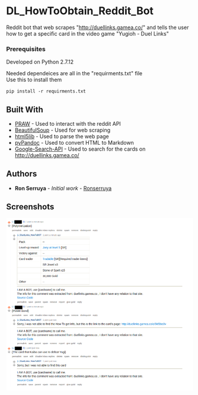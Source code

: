 # DL_HowToObtain_Reddit_Bot

Reddit bot that web scrapes "http://duellinks.gamea.co/" and tells the user how to get a specific card in the video game "Yugioh - Duel Links"

### Prerequisites

Developed on Python 2.7.12

Needed dependeices are all in the "requirments.txt" file  
Use this to install them
```
pip install -r requirments.txt  
```  

## Built With

* [PRAW](https://github.com/praw-dev/praw) - Used to interact with the reddit API
* [BeautifulSoup](https://www.crummy.com/software/BeautifulSoup/bs4/doc/) - Used for web scraping
* [html5lib](https://github.com/html5lib/html5lib-python) - Used to parse the web page
* [pyPandoc](https://github.com/bebraw/pypandoc) - Used to convert HTML to Markdown
* [Google-Search-API](https://github.com/abenassi/Google-Search-API) - Used to search for the cards on http://duellinks.gamea.co/


## Authors

* **Ron Serruya** - *Initial work* - [Ronserruya](https://github.com/Ronserruya)

## Screenshots

![alt text](Screenshots/DLScreenshot.png)

